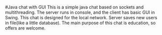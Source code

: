 #Java chat with GUI
This is a simple java chat based on sockets and multithreading. The server runs in console, and the client has basic GUI in Swing. This chat is designed for the local network. Server saves new users in file(like a little database). The main purpose of this chat is education, so offers are welcome.